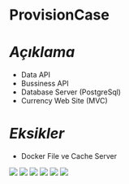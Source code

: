 # ProvisionCase

# *Açıklama*
- Data API
- Bussiness API
- Database Server (PostgreSql)
- Currency Web Site (MVC) 


# *Eksikler*
- Docker File ve Cache Server 


![](https://github.com/ertugrul18/ProvisionCase3/blob/master/ProjectImages/image1.png)
![](https://github.com/ertugrul18/ProvisionCase3/blob/master/ProjectImages/image2.png)
![](https://github.com/ertugrul18/ProvisionCase3/blob/master/ProjectImages/image3.png)
![](https://github.com/ertugrul18/ProvisionCase3/blob/master/ProjectImages/image4.png)
![](https://github.com/ertugrul18/ProvisionCase3/blob/master/ProjectImages/image5.png)
![](https://github.com/ertugrul18/ProvisionCase3/blob/master/ProjectImages/image6.png)

